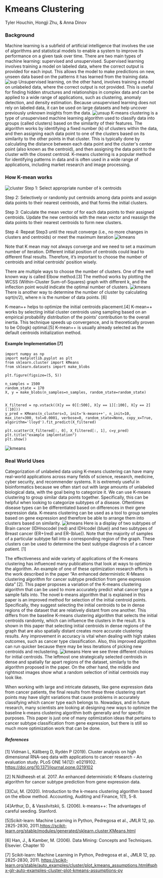 # Kmeans Clustering

Tyler Houchin, Hongji Zhu, & Anna Dinov

### Background
Machine learning is a subfield of artificial intelligence that involves the use of algorithms and statistical models to enable a system to improve its performance on a given task over time. There are two main types of machine learning: supervised and unsupervised. Supervised learning involves training a model on labeled data, where the correct output is provided for each input. This allows the model to make predictions on new, unseen data based on the patterns it has learned from the training data.
![sup](sup.png)
Unsupervised learning, on the other hand, involves training a model on unlabeled data, where the correct output is not provided. This is useful for finding hidden structures and relationships in complex data and can be applied to a wide range of applications, such as clustering, anomaly detection, and density estimation. Because unsupervised learning does not rely on labeled data, it can be used on large datasets and help uncover previously unknown insights from the data.
![unsup](unsup.png)
K-means clustering is a type of unsupervised machine learning algorithm used to classify data into groups (called clusters) based on the similarity of their features. The algorithm works by identifying a fixed number (k) of clusters within the data, and then assigning each data point to one of the clusters based on its similarity to the other points in that cluster. This is typically done by calculating the distance between each data point and the cluster's center point (also known as the centroid), and then assigning the data point to the cluster with the closest centroid. K-means clustering is a popular method for identifying patterns in data and is often used in a wide range of applications, including market research and image processing.


### How K-mean works
![cluster](cluster.GIF)
Step 1: Select appropriate number of k centroids


Step 2: Selectively or randomly put centroids among data points and assign data points to their nearest centroids, and that forms the initial clusters.


Step 3: Calculate the mean vector of for each data points to their assigned centroids. Update the new centroids with the mean vector and reassign the  data points to their nearest centroids to form new clusters.



Step 4: Repeat Step3 until the result converge (i.e., no more changes in clusters and centroids) or meet the maximum iteration
![kmeans](kmeans.GIF)

Note that K mean may not always converge and we need to set a maximum number of iteration. Different initial position of centroids could lead to different final results. Therefore, it’s important to choose the number of centroids and initial centroids’ position wisely. 


There are multiple ways to choose the number of clusters. One of the well known way is called Elbow method.[3] The method works by plotting the WCSS (Within-Cluster Sum-of-Squares) graph with different k, and the inflection point would indicate the optimal number of clusters.
![kmeans](chart.png)
There is another way to determine the number of cluster by calculating sqrt(n/2), where n is the number of data points. [6]

K-mean++ helps to optimize the initial centroids placement.[4] K-mean++ works by selecting initial cluster centroids using sampling based on an empirical probability distribution of the points’ contribution to the overall inertia. This technique speeds up convergence, and is theoretically proven to be O(logk) optimal.[5] K-mean++ is usually already selected as the default centroids initialization method. 


#### Example Implementation [7]

```
import numpy as np
import matplotlib.pyplot as plt
from sklearn.cluster import KMeans
from sklearn.datasets import make_blobs

plt.figure(figsize=(5, 5))

n_samples = 1500
random_state = 170
X, y = make_blobs(n_samples=n_samples, random_state=random_state)


X_filtered = np.vstack((X[y == 0][:500], X[y == 1][:100], X[y == 2][:10]))
y_pred = KMeans(n_clusters=3, init='k-means++', n_init=10, max_iter=300, tol=0.0001, verbose=0, random_state=None, copy_x=True, algorithm='lloyd').fit_predict(X_filtered)

plt.scatter(X_filtered[:, 0], X_filtered[:, 1], c=y_pred)
plt.title("example implentation")
plt.show()

```

![kmeans](ex.png)

### Real World Uses

Categorization of unlabeled data using K-means clustering can have many real-world applications across many fields of science, research, medicine, cyber security, and recommender systems. It is extremely useful in bioinformatics because we often start out with large amounts of unlabeled biological data, with the goal being to categorize it. We can use K-means clustering to group similar data points together. Specifically, this can be helpful when looking to categorize subtypes of a disease. Oftentimes disease types can be differentiated based on differences in their gene expression data. K-means clustering can be used as a tool to group samples based on gene expression and therefore be able to arrange them into clusters based on similarity.
![kmeans](brainbreast.png)
Here is a display of two subtypes of Brain cancer (IDHnocodel (red) and IDHcodel (blue)) and two subtypes of Breast cancer (ER+(red) and ER-(blue)). Note that the majority of samples of a particular subtype fall into a corresponding region of the graph. These clusters can be used to determine the best subtype diagnosis of a cancer patient. [1]

The effectiveness and wide variety of applications of the K-means clustering has influenced many publications that look at ways to optimize the algorithm. An example of one of these optimization research efforts is the work described in the paper “An enhanced deterministic K-Means clustering algorithm for cancer subtype prediction from gene expression data” [2]. This paper proposes a variation of the K-means clustering algorithm that can be used to more accurately predict what cancer type a sample falls into. The novel k-means algorithm that is explained in this paper is an improved method for selection of the initial centroid points. Specifically, they suggest selecting the initial centroids to be in dense regions of the dataset that are relatively distant from one another. This differs from the baseline K-means clustering algorithm that selects the initial centroids randomly, which can influence the clusters in the result. It is shown in this paper that selecting initial centroids in dense regions of the graph that are also spatially distant creates more accurate clustering results. Any improvement in accuracy is vital when dealing with high stakes outcomes, such as cancer type classification. Also, this improved algorithm can run quicker because there may be less iterations of picking new centroids and reclustering.
![kmeans](recluster.png)
Here we see three different choices for initial centroids. The leftmost one strategically selected centroids in dense and spatially far apart regions of the dataset, similarly to the algorithm proposed in the paper. On the other hand, the middle and rightmost images show what a random selection of initial centroids may look like.

When working with large and intricate datasets, like gene expression data from cancer patients, the final results from these three clustering start points may have slight variations that cause problems in accurately classifying which cancer type each belongs to. Nowadays, and in future research, many scientists are looking at designing new ways to optimize the baseline k-means clustering algorithm both generally and for specific purposes. This paper is just one of many optimization ideas that pertains to cancer subtype classification from gene expression, but there is still so much more optimization work that can be done.


##### References
[1] Vidman L, Källberg D, Rydén P (2019). Cluster analysis on high dimensional RNA-seq data with applications to cancer research - An evaluation study. PLoS ONE 14(12): e0219102. https://doi.org/10.1371/journal.pone.0219102

[2] N.Nidheesh et al. 2017. An enhanced deterministic K-Means clustering algorithm for cancer subtype prediction from gene expression data.

[3]Cui, M. (2020). Introduction to the k-means clustering algorithm based on the elbow method. Accounting, Auditing and Finance, 1(1), 5-8.

[4]Arthur, D., & Vassilvitskii, S. (2006). k-means++: The advantages of careful seeding. Stanford.

[5]Scikit-learn: Machine Learning in Python, Pedregosa et al., JMLR 12, pp. 2825-2830, 2011.https://scikit-learn.org/stable/modules/generated/sklearn.cluster.KMeans.html 

[6] Han, J., &amp; Kamber, M. (2006). Data Mining: Concepts and Techniques. Elsevier. Chapter 10

[7] Scikit-learn: Machine Learning in Python, Pedregosa et al., JMLR 12, pp. 2825-2830, 2011. https://scikit-learn.org/stable/auto_examples/cluster/plot_kmeans_assumptions.html#sphx-glr-auto-examples-cluster-plot-kmeans-assumptions-py 


```python

```
